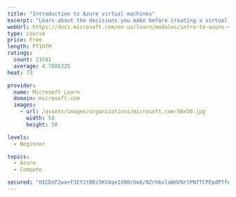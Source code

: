 ```yaml
---
title: "Introduction to Azure virtual machines"
excerpt: "Learn about the decisions you make before creating a virtual machine, the options to create and manage the VM, and the extensions and services you use to manage your VM."
webUrl: https://docs.microsoft.com/en-us/learn/modules/intro-to-azure-virtual-machines/
type: course
price: Free
length: PT1H7M
ratings:
  count: 21581
  average: 4.7086325
heat: 73

provider:
  name: Microsoft Learn
  domain: microsoft.com
  images:
    - url: /assets/images/organizations/microsoft.com-50x50.jpg
      width: 50
      height: 50

levels:
  - Beginner

topics:
  - Azure
  - Compute

secured: "HICDoF2wo+F3EY1tRDi5KV4qe1d80rUx6/NZrh6vlaWdVNrtPN7TCPEpdPTfACwwldL5+Epm3Zeo6zi7g6jK4vz7EQN7GagqQGYo2eMXG2FEK2oPPryWlz6D9RWbanSiAV5gBhj2CRWe3ahkpDKZdCWVRbpKklpwl+lR8YJ3veDTL5Ja0SxX/Pe2rU59Fo5Ikm/xBL8Q1EDA8B74kAtd13EaewOZo9q3lZVI0tCu4jmqgENlUo8wxVrh20bxGYIVGBlfjK2TytZvHs8ZJIdxkR9IywclYvOqzIB+YjgE5/wsg+rs56lr19/SQRYessETtGPOCJKdDXR1vQVAbZMmr0vSebKedUhcQb2a8sT4fZJQIEQ1yKuNwo4gu3YyF6Z52leEGQ9BtcuPWh5HaTcpk7RlwSFD+BUo6Ae7QtWfm2m8UvF479EMk+L8Wrxip8G0;yi0Hj9YhauGd8g6xvAcoaw=="
---
```


